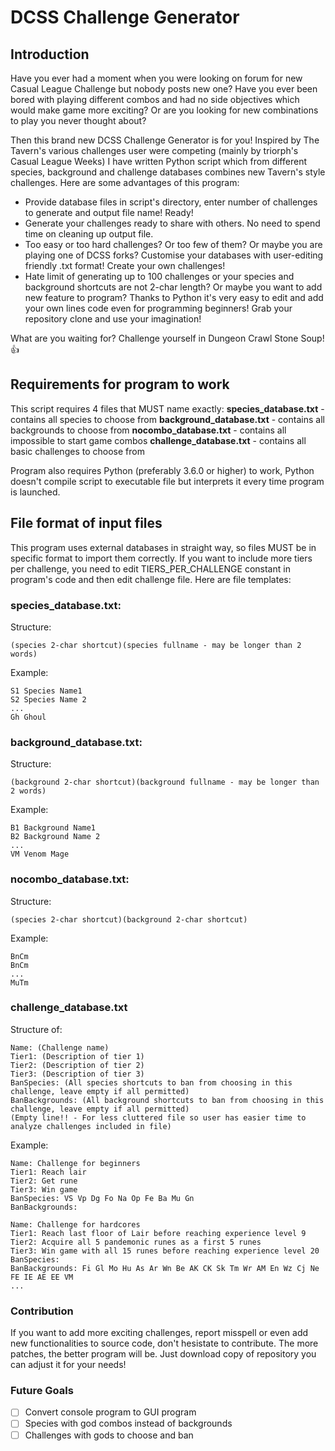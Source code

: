 # DCSS Challenge Generator

## Introduction
Have you ever had a moment when you were looking on forum for new Casual League Challenge but nobody posts new one?
Have you ever been bored with playing different combos and had no side objectives which would make game more exciting?
Or are you looking for new combinations to play you never thought about?

Then this brand new DCSS Challenge Generator is for you! Inspired by The Tavern's various challenges user were competing
(mainly by triorph's Casual League Weeks) I have written Python script which from different species, background and challenge
databases combines new Tavern's style challenges. Here are some advantages of this program:

- Provide database files in script's directory, enter number of challenges to generate and output file name! Ready!
- Generate your challenges ready to share with others. No need to spend time on cleaning up output file.
- Too easy or too hard challenges? Or too few of them? Or maybe you are playing one of DCSS forks? Customise your databases
  with user-editing friendly .txt format! Create your own challenges!
- Hate limit of generating up to 100 challenges or your species and background shortcuts are not 2-char length?
  Or maybe you want to add new feature to program? Thanks to Python it's very easy to edit and add your own lines code even for 
  programming beginners! Grab your repository clone and use your imagination!
  
What are you waiting for? Challenge yourself in Dungeon Crawl Stone Soup! :+1:



## Requirements for program to work

This script requires 4 files that MUST name exactly:
**species_database.txt** - contains all species to choose from
**background_database.txt** - contains all backgrounds to choose from
**nocombo_database.txt** - contains all impossible to start game combos
**challenge_database.txt** - contains all basic challenges to choose from

Program also requires Python (preferably 3.6.0 or higher) to work, Python doesn't compile script to executable file but 
interprets it every time program is launched.

## File format of input files

This program uses external databases in straight way, so files MUST be in specific format to import them correctly.
If you want to include more tiers per challenge, you need to edit TIERS_PER_CHALLENGE constant in program's code and then
edit challenge file.
Here are file templates:

### species_database.txt:
Structure:
```
(species 2-char shortcut)(species fullname - may be longer than 2 words)
```

Example:
```
S1 Species Name1
S2 Species Name 2
...
Gh Ghoul
```

### background_database.txt:
Structure:
```
(background 2-char shortcut)(background fullname - may be longer than 2 words)
```

Example:
```
B1 Background Name1
B2 Background Name 2
...
VM Venom Mage
```

### nocombo_database.txt:

Structure:
```
(species 2-char shortcut)(background 2-char shortcut)
```

Example:
```
BnCm
BnCm
...
MuTm
```

### challenge_database.txt

Structure of:
```
Name: (Challenge name)
Tier1: (Description of tier 1)
Tier2: (Description of tier 2)
Tier3: (Description of tier 3)
BanSpecies: (All species shortcuts to ban from choosing in this challenge, leave empty if all permitted)
BanBackgrounds: (All background shortcuts to ban from choosing in this challenge, leave empty if all permitted)
(Empty line!! - For less cluttered file so user has easier time to analyze challenges included in file)
```
Example:
```
Name: Challenge for beginners
Tier1: Reach lair
Tier2: Get rune
Tier3: Win game
BanSpecies: VS Vp Dg Fo Na Op Fe Ba Mu Gn
BanBackgrounds:

Name: Challenge for hardcores
Tier1: Reach last floor of Lair before reaching experience level 9
Tier2: Acquire all 5 pandemonic runes as a first 5 runes
Tier3: Win game with all 15 runes before reaching experience level 20
BanSpecies:
BanBackgrounds: Fi Gl Mo Hu As Ar Wn Be AK CK Sk Tm Wr AM En Wz Cj Ne FE IE AE EE VM
...
```

### Contribution

If you want to add more exciting challenges, report misspell or even add new functionalities to source code,
don't hesistate to contribute. The more patches, the better program will be. Just download copy of repository you can
adjust it for your needs!

### Future Goals
- [ ] Convert console program to GUI program
- [ ] Species with god combos instead of backgrounds
- [ ] Challenges with gods to choose and ban
